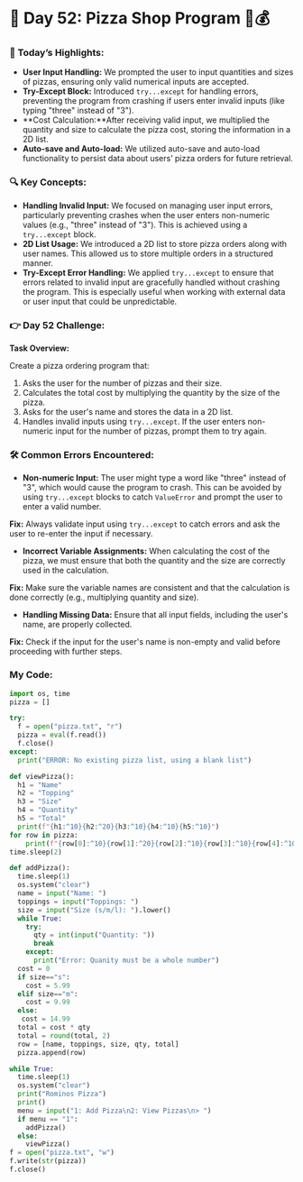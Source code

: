 # 🌟 Day 52: Pizza Shop Program 🍕💰

### 🎊 Today’s Highlights:

* **User Input Handling:** We prompted the user to input quantities and sizes of pizzas, ensuring only valid numerical inputs are accepted.
* **Try-Except Block:** Introduced ```try...except``` for handling errors, preventing the program from crashing if users enter invalid inputs (like typing "three" instead of "3").
* **Cost Calculation:**After receiving valid input, we multiplied the quantity and size to calculate the pizza cost, storing the information in a 2D list.
* **Auto-save and Auto-load:** We utilized auto-save and auto-load functionality to persist data about users’ pizza orders for future retrieval.

### 🔍 Key Concepts:

* **Handling Invalid Input:** We focused on managing user input errors, particularly preventing crashes when the user enters non-numeric values (e.g., "three" instead of "3"). This is achieved using a ```try...except``` block.
* **2D List Usage:** We introduced a 2D list to store pizza orders along with user names. This allowed us to store multiple orders in a structured manner.
* **Try-Except Error Handling:** We applied ```try...except``` to ensure that errors related to invalid input are gracefully handled without crashing the program. This is especially useful when working with external data or user input that could be unpredictable.

### 👉 Day 52 Challenge:

**Task Overview:**

Create a pizza ordering program that:

   1. Asks the user for the number of pizzas and their size.
   2. Calculates the total cost by multiplying the quantity by the size of the pizza.
   3. Asks for the user's name and stores the data in a 2D list.
   4. Handles invalid inputs using ```try...except```. If the user enters non-numeric input for the number of pizzas, prompt them to try again.

### 🛠️ Common Errors Encountered:

* **Non-numeric Input:** The user might type a word like "three" instead of "3", which would cause the program to crash. This can be avoided by using ```try...except``` blocks to catch ```ValueError``` and prompt the user to enter a valid number.

**Fix:** Always validate input using ```try...except``` to catch errors and ask the user to re-enter the input if necessary.

* **Incorrect Variable Assignments:** When calculating the cost of the pizza, we must ensure that both the quantity and the size are correctly used in the calculation.

**Fix:** Make sure the variable names are consistent and that the calculation is done correctly (e.g., multiplying quantity and size).

* **Handling Missing Data:** Ensure that all input fields, including the user's name, are properly collected.

**Fix:** Check if the input for the user's name is non-empty and valid before proceeding with further steps.

### My Code:
```python
import os, time
pizza = []

try:
  f = open("pizza.txt", "r")
  pizza = eval(f.read())
  f.close()
except:
  print("ERROR: No existing pizza list, using a blank list")

def viewPizza():
  h1 = "Name"
  h2 = "Topping"
  h3 = "Size"
  h4 = "Quantity"
  h5 = "Total"
  print(f"{h1:^10}{h2:^20}{h3:^10}{h4:^10}{h5:^10}")
for row in pizza:
    print(f"{row[0]:^10}{row[1]:^20}{row[2]:^10}{row[3]:^10}{row[4]:^10}")
time.sleep(2)

def addPizza():
  time.sleep(1)
  os.system("clear")
  name = input("Name: ")
  toppings = input("Toppings: ")
  size = input("Size (s/m/l): ").lower() 
  while True:
    try:
      qty = int(input("Quantity: "))
      break
    except:
      print("Error: Quanity must be a whole number")
  cost = 0
  if size=="s":
    cost = 5.99
  elif size=="m":
    cost = 9.99
  else:
   cost = 14.99
  total = cost * qty
  total = round(total, 2)
  row = [name, toppings, size, qty, total]
  pizza.append(row)

while True:
  time.sleep(1)
  os.system("clear")
  print("Rominos Pizza")
  print()
  menu = input("1: Add Pizza\n2: View Pizzas\n> ")
  if menu == "1":
    addPizza()
  else:
    viewPizza()
f = open("pizza.txt", "w")
f.write(str(pizza))
f.close()
